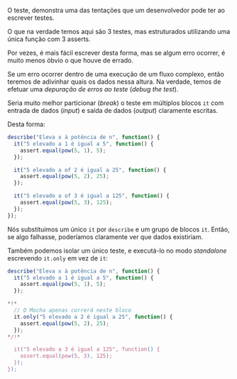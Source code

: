 O teste, demonstra uma das tentações que um desenvolvedor pode ter ao escrever testes.

O que na verdade temos aqui são 3 testes, mas estruturados utilizando uma única função com 3 asserts.

Por vezes, é mais fácil escrever desta forma, mas se algum erro ocorrer, é muito menos óbvio o que houve de errado.

Se um erro ocorrer dentro de uma execução de um fluxo complexo, então teremos de adivinhar quais os dados nessa altura. Na verdade, temos de efetuar uma *depuração de erros ao teste* (*debug the test*).

Seria muito melhor particionar (*break*) o teste em múltiplos blocos `it` com entrada de dados (*input*) e saída de dados (*output*) claramente escritas.

Desta forma:
```js
describe("Eleva x à potência de n", function() {
  it("5 elevado a 1 é igual a 5", function() {
    assert.equal(pow(5, 1), 5);
  });

  it("5 elevado a of 2 é igual a 25", function() {
    assert.equal(pow(5, 2), 25);
  });

  it("5 elevado a of 3 é igual a 125", function() {
    assert.equal(pow(5, 3), 125);
  });
});
```

Nós substituimos um único `it` por `describe` e um grupo de blocos `it`. Então, se algo falhasse, poderíamos claramente ver que dados existiriam.

Também podemos isolar um único teste, e executá-lo no modo  *standalone* escrevendo `it.only` em vez de `it`:


```js
describe("Eleva x à potência de n", function() {
  it("5 elevado a 1 é igual a 5", function() {
    assert.equal(pow(5, 1), 5);
  });

*!*
  // O Mocha apenas correrá neste bloco
  it.only("5 elevado a 2 é igual a 25", function() {
    assert.equal(pow(5, 2), 25);
  });
*/!*

  it("5 elevado a 3 é igual a 125", function() {
    assert.equal(pow(5, 3), 125);
  });
});
```
